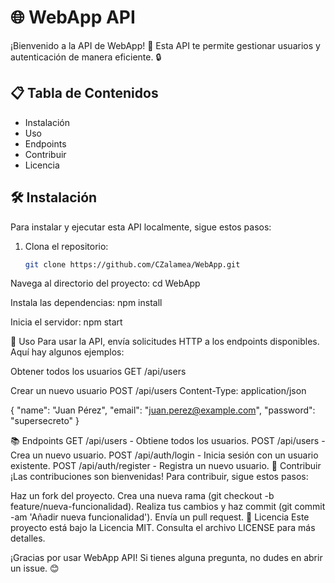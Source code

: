 # 🌐 WebApp API

¡Bienvenido a la API de WebApp! 🚀 Esta API te permite gestionar usuarios y autenticación de manera eficiente. 🔒

## 📋 Tabla de Contenidos

- Instalación
- Uso
- Endpoints
- Contribuir
- Licencia

## 🛠️ Instalación

Para instalar y ejecutar esta API localmente, sigue estos pasos:

1. Clona el repositorio:
   ```bash
   git clone https://github.com/CZalamea/WebApp.git

Navega al directorio del proyecto:
cd WebApp

Instala las dependencias:
npm install

Inicia el servidor:
npm start

🚀 Uso
Para usar la API, envía solicitudes HTTP a los endpoints disponibles. Aquí hay algunos ejemplos:

Obtener todos los usuarios
GET /api/users

Crear un nuevo usuario
POST /api/users
Content-Type: application/json

{
  "name": "Juan Pérez",
  "email": "juan.perez@example.com",
  "password": "supersecreto"
}

📚 Endpoints
GET /api/users - Obtiene todos los usuarios.
POST /api/users - Crea un nuevo usuario.
POST /api/auth/login - Inicia sesión con un usuario existente.
POST /api/auth/register - Registra un nuevo usuario.
🤝 Contribuir
¡Las contribuciones son bienvenidas! Para contribuir, sigue estos pasos:

Haz un fork del proyecto.
Crea una nueva rama (git checkout -b feature/nueva-funcionalidad).
Realiza tus cambios y haz commit (git commit -am 'Añadir nueva funcionalidad').
Envía un pull request.
📄 Licencia
Este proyecto está bajo la Licencia MIT. Consulta el archivo LICENSE para más detalles.

¡Gracias por usar WebApp API! Si tienes alguna pregunta, no dudes en abrir un issue. 😊

